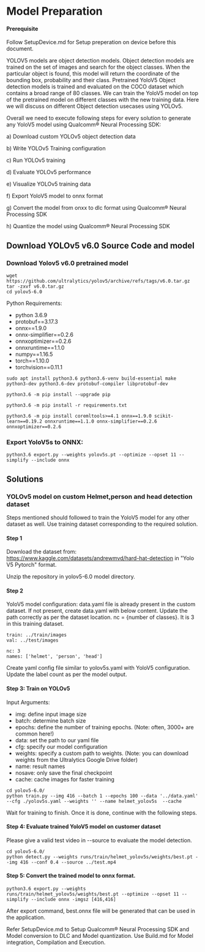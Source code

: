 # Model Preparation

#### Prerequisite
Follow SetupDevice.md for Setup preperation on device before this document.

YOLOV5 models are object detection models. Object detection models are trained on the set of images and search for the object classes. When the particular object is found, this model will return the coordinate of the bounding box, probability and their class. Pretrained YoloV5 Object detection models is trained and evaluated on the COCO dataset which contains a broad range of 80 classes. We can train the YoloV5 model on top of the pretrained model on different classes with the new training data. Here we will discuss on different Object detection usecases using YOLOv5.


Overall we need to execute following steps for every solution to generate any YoloV5 model using Qualcomm® Neural Processing SDK:

a) Download custom YOLOv5 object detection data

b) Write YOLOv5 Training configuration

c) Run YOLOv5 training

d) Evaluate YOLOv5 performance

e) Visualize YOLOv5 training data

f) Export YoloV5 model to onnx format

g) Convert the model from onxx to dlc format using Qualcomm® Neural Processing SDK

h) Quantize the model using Qualcomm® Neural Processing SDK

## Download YOLOv5 v6.0 Source Code and model

### Download Yolov5 v6.0 pretrained model 

```console
wget https://github.com/ultralytics/yolov5/archive/refs/tags/v6.0.tar.gz
tar -zxvf v6.0.tar.gz
cd yolov5-6.0
```

Python Requirements:
* python 3.6.9
* protobuf==3.17.3
* onnx==1.9.0
* onnx-simplifier==0.2.6
* onnxoptimizer==0.2.6
* onnxruntime==1.1.0
* numpy==1.16.5
* torch==1.10.0
* torchvision==0.11.1

```console
sudo apt install python3.6 python3.6-venv build-essential make python3-dev python3.6-dev protobuf-compiler libprotobuf-dev
```
```console
python3.6 -m pip install --upgrade pip
```
```console
python3.6 -m pip install -r requirements.txt
```
```console
python3.6 -m pip install coremltools>=4.1 onnx==1.9.0 scikit-learn==0.19.2 onnxruntime==1.1.0 onnx-simplifier==0.2.6 onnxoptimizer==0.2.6
```

### Export YoloV5s to ONNX:
```console
python3.6 export.py --weights yolov5s.pt --optimize --opset 11 --simplify --include onnx
```

## Solutions
### YOLOv5 model on custom Helmet,person and head detection dataset

Steps mentioned should followed to train the YoloV5 model for any other dataset as well. Use training dataset corresponding to the required solution. 

#### Step 1

Download the dataset from: https://www.kaggle.com/datasets/andrewmvd/hard-hat-detection in "Yolo V5 Pytorch" format.

Unzip the repository in yolov5-6.0 model directory.

#### Step 2
YoloV5 model configuration: data.yaml file is already present in the custom dataset. If not present, create data.yaml with below content. Update the path correctly as per the dataset location. nc = {number of classes}. It is 3 in this training dataset.

```console
train: ../train/images
val: ../test/images

nc: 3
names: ['helmet', 'person', 'head']
```

Create yaml config file similar to yolov5s.yaml with YoloV5 configuration. Update the label count as per the model output. 


#### Step 3: Train on YOLOv5
Input Arguments:

* img: define input image size
* batch: determine batch size
* epochs: define the number of training epochs. (Note: often, 3000+ are common here!)
* data: set the path to our yaml file
* cfg: specify our model configuration
* weights: specify a custom path to weights. (Note: you can download weights from the Ultralytics Google Drive folder)
* name: result names
* nosave: only save the final checkpoint
* cache: cache images for faster training

```console
cd yolov5-6.0/
python train.py --img 416 --batch 1 --epochs 100 --data '../data.yaml' --cfg ./yolov5s.yaml --weights '' --name helmet_yolov5s  --cache
```
Wait for training to finish. Once it is done, continue with the following steps.

#### Step 4: Evaluate trained YoloV5 model on customer dataset

Please give a valid test video in --source to evaluate the model detection.
```console
cd yolov5-6.0/
python detect.py --weights runs/train/helmet_yolov5s/weights/best.pt --img 416 --conf 0.4 --source ../test.mp4
```

#### Step 5: Convert the trained model to onnx format.
```console
python3.6 export.py --weights runs/train/helmet_yolov5s/weights/best.pt --optimize --opset 11 --simplify --include onnx -imgsz [416,416]
```
After export command, best.onnx file will be generated that can be used in the application.

Refer SetupDevice.md to Setup Qualcomm® Neural Processing SDK and Model conversion to DLC and Model quantization.
Use Build.md for Model integration, Compilation and Execution.
